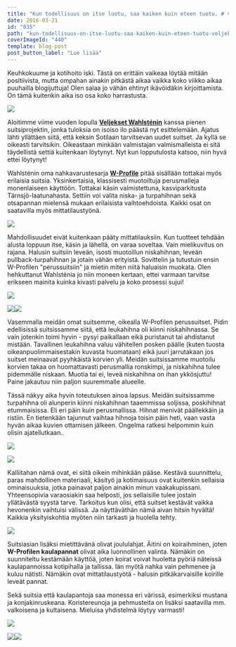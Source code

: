 ```yaml
---
title: "Kun todellisuus on itse luotu, saa kaiken kuin eteen tuotu. # veljeksetwahlstén"
date: 2016-03-21
id: "835"
path: "kun-todellisuus-on-itse-luotu-saa-kaiken-kuin-eteen-tuotu-veljeksetwahlsten"
coverImageId: "440"
template: blog-post
post_button_label: "Lue lisää"
---
```


Keuhkokuume ja kotihoito iski. Tästä on erittäin vaikeaa löytää mitään positiivista, mutta ompahan ainakin pitkästä aikaa vaikka koko viikko aikaa puuhailla blogijuttuja! Olen salaa jo vähän ehtinyt ikävöidäkin kirjoittamista. On tämä kuitenkin aika iso osa koko harrastusta.

[![](/images/201511241148585047.jpg)](https://qpm.kda.mybluehost.me/wp-content/uploads/2016/03/201511241148585047.jpg)

Aloitimme viime vuoden lopulla **[Veljekset Wahlsténin](http://veljwahlsten.com/)** kanssa pienen suitsiprojektin, jonka tuloksia on isoiso ilo päästä nyt esittelemään. Ajatus lähti yllättäen siitä, että keksin Sotilaan tarvitsevan uudet suitset. Ja kyllä se oikeasti tarvitsikin. Oikeastaan minkään valmistajan valmismalleista ei sitä täydellistä settiä kuitenkaan löytynyt. Nyt kun lopputulosta katsoo, niin hyvä ettei löytynyt!

Wahlsténin oma nahkavarustesarja **[W-Profile](http://www.w-profile.com/)** pitää sisällään tottakai myös erilaisia suitsia. Yksinkertaisia, klassisesti muotoiltuja perusmalleja monenlaiseen käyttöön. Tottakai käsin valmistettuna, kasviparkitusta Tärnsjö-laatunahasta. Settiin voi valita niska- ja turpahihnan sekä otsapannan mielensä mukaan erilaisista vaihtoehdoista. Kaikki osat on saatavilla myös mittatilaustyönä.

[![](/images/suitset.jpg)](https://qpm.kda.mybluehost.me/wp-content/uploads/2016/03/suitset.jpg)

Mahdollisuudet eivät kuitenkaan pääty mittatilauksiin. Kun tuotteet tehdään alusta loppuun itse, käsin ja lähellä, on varaa soveltaa. Vain mielikuvitus on rajana. Halusin suitsiin leveän, isosti muotoillun niskahihnan, leveän pullback-turpahihnan ja jotain vähän erityistä. Sovittelin ja tutustuin ensin W-Profilen "perussuitsiin" ja mietin miten niitä haluaisin muokata. Olen hehkuttanut Wahlsténia jo niin moneen kertaan, ettei varmaan tarvitse erikseen mainita kuinka kivasti palvelu ja koko prosessi sujui!

[![](/images/201511241148581714.jpg)](https://qpm.kda.mybluehost.me/wp-content/uploads/2016/03/201511241148581714.jpg)

[![](/images/2015-12-23-2B01.08.22-2B1-300x193.jpg)](https://qpm.kda.mybluehost.me/wp-content/uploads/2016/03/2015-12-23-2B01.08.22-2B1.jpg)[![](/images/IMG_2449-300x200.jpg)](https://qpm.kda.mybluehost.me/wp-content/uploads/2016/03/IMG_2449.jpg)

Vasemmalla meidän omat suitsemme, oikealla W-Profilen perussuitset. Pidin edellisissä suitsissamme siitä, että leukahihna oli kiinni niskahihnassa. Se vain jotenkin toimi hyvin - pysyi paikallaan eikä puristanut tai ahdistanut mistään. Tavallinen leukahihna valuu vähitellen posken päälle (kuten tuosta oikeanpuolimmaisestakin kuvasta huomataan) eikä juuri jarrutakaan jos suitset meinaavat pyyhkäistä korvien yli. Meidän suitsissamme muotoilu korvien takaa on huomattavasti perusmallia ronskimpi, ja niskahihna tulee pidemmälle niskaan. Muotia tai ei, leveä niskahihna on ihan ykkösjuttu! Paine jakautuu niin paljon suuremmalle alueelle.

Tässä näkyy aika hyvin toteutuksen ainoa lapsus. Meidän suitsissamme turpahihna oli alunperin kiinni niskahihnan taaemmissa soljissa, poskihihnat etummaisissa. Eli eri päin kuin perusmallissa. Hihnat menivät päällekkäin ja ristiin. En tietenkään tajunnut vaihtaa hihnoja toisin päin heti, vaan vasta hyvän aikaa kuvien ottamisen jälkeen. Ongelma ratkesi helpommin kuin olisin ajatellutkaan..

[![](/images/2015-12-23-2B01.07.06-2B1.jpg)](https://qpm.kda.mybluehost.me/wp-content/uploads/2016/03/2015-12-23-2B01.07.06-2B1.jpg)

[![](/images/2015-12-23-2B01.07.36-2B1.jpg)](https://qpm.kda.mybluehost.me/wp-content/uploads/2016/03/2015-12-23-2B01.07.36-2B1.jpg)

Kalliitahan nämä ovat, ei siitä oikein mihinkään pääse. Kestävä suunnittelu, paras mahdollinen materiaali, käsityö ja kotimaisuus ovat kuitenkin sellaisia ominaisuuksia, jotka painavat paljon ainakin minun vaakakupissani. Yhteensopivia varaosiakin saa helposti, jos sellaisille tulee jostain yllätävästä syystä tarve. Tarkoitus kun olisi, että suitset kestävät vaikka hevonenkin vaihtuisi välissä. Ja näyttäväthän nämä aivan hitsin hyvältä! Kaikkia yksityiskohtia myöten niin tarkasti ja huolella tehty.

[![](/images/IMG_3551_.jpg)](https://qpm.kda.mybluehost.me/wp-content/uploads/2016/03/IMG_3551_.jpg)

Suitsiasian lisäksi mietittävänä olivat joululahjat. Äitini on koiraihminen, joten **W-Profilen kaulapannat** olivat aika luonnollinen valinta. Nämäkin on suunniteltu kestämään käyttöä, joten koirat voivat huoletta pyöriä näteissä kaulapannoissa kotipihalla ja tallissa. Iän myötä nahka vain pehmenee ja kuluu nätisti. Nämäkin ovat mittatilaustyötä - halusin pitkäkarvaisille koirille leveät pannat.

Sekä suitsia että kaulapantoja saa monessa eri värissä, esimerkiksi mustana ja konjakinruskeana. Koristereunoja ja pehmusteita on lisäksi saatavilla mm. valkoisena ja kultaisena. Mieluisa yhdistelmä löytyy varmasti!

[![](/images/2015-12-23-2B01.08.02-2B1.jpg)](https://qpm.kda.mybluehost.me/wp-content/uploads/2016/03/2015-12-23-2B01.08.02-2B1.jpg)

[![](/images/IMG_2977_-300x200.jpg)](https://qpm.kda.mybluehost.me/wp-content/uploads/2016/03/IMG_2977_.jpg)[![](/images/IMG_2980_-300x200.jpg)](https://qpm.kda.mybluehost.me/wp-content/uploads/2016/03/IMG_2980_.jpg)
